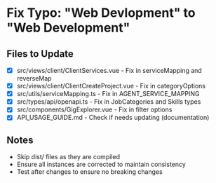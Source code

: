 # Fix Typo: "Web Devlopment" to "Web Development"

## Files to Update
- [x] src/views/client/ClientServices.vue - Fix in serviceMapping and reverseMap
- [x] src/views/client/ClientCreateProject.vue - Fix in categoryOptions
- [x] src/utils/serviceMapping.ts - Fix in AGENT_SERVICE_MAPPING
- [x] src/types/api/openapi.ts - Fix in JobCategories and Skills types
- [x] src/components/GigExplorer.vue - Fix in filter options
- [x] API_USAGE_GUIDE.md - Check if needs updating (documentation)

## Notes
- Skip dist/ files as they are compiled
- Ensure all instances are corrected to maintain consistency
- Test after changes to ensure no breaking changes
